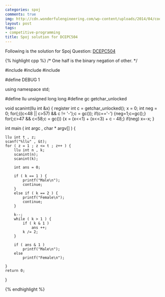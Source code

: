 ```yaml
---
categories: spoj
comments: true
img: http://cdn.wonderfulengineering.com/wp-content/uploads/2014/04/code-wallpaper-6.png
layout: post
tags:
- competitive-programming
title: Spoj solution for DCEPC504
---
```


Following is the solution for Spoj Question: [DCEPC504](http://www.spoj.com/problems/DCEPC504/)

{% highlight cpp %}
/*
	One half is the binary negation of other.
*/

#include <cstdio>
#include <cstdlib>
#include <iostream>

#define DEBUG 1

using namespace std;

#define llu unsigned long long
#define gc getchar_unlocked

void scanint(llu int &x)
{
    register int c = getchar_unlocked();
    x = 0;
    int neg = 0;
    for(;((c<48 || c>57) && c != '-');c = gc());
    if(c=='-') {neg=1;c=gc();}
    for(;c>47 && c<58;c = gc()) {x = (x<<1) + (x<<3) + c - 48;}
    if(neg) x=-x;
}

int main ( int argc , char * argv[] ) {

	llu int t , z;
	scanf("%llu" , &t);
	for ( z = 1 ; z <= t ; z++ ) {
		llu int n , k;
		scanint(n);
		scanint(k);

		int ans = 0;

		if ( k == 1 ) {
			printf("Male\n");
			continue;
		}
		else if ( k == 2 ) {
			printf("Female\n");
			continue;
		}

		k--;
		while ( k > 1 ) {
			if ( k & 1 )
				ans ++;
			k /= 2;
		}

		if ( ans & 1 )
			printf("Male\n");
		else
			printf("Female\n");

	}
	return 0;
}

{% endhighlight %}